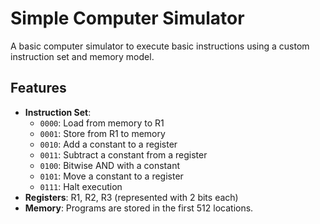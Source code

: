 # Simple Computer Simulator

A basic computer simulator to execute basic instructions using a custom instruction set and memory model.

## Features
- **Instruction Set**:
  - `0000`: Load from memory to R1
  - `0001`: Store from R1 to memory
  - `0010`: Add a constant to a register
  - `0011`: Subtract a constant from a register
  - `0100`: Bitwise AND with a constant
  - `0101`: Move a constant to a register
  - `0111`: Halt execution
- **Registers**: R1, R2, R3 (represented with 2 bits each)
- **Memory**: Programs are stored in the first 512 locations.
